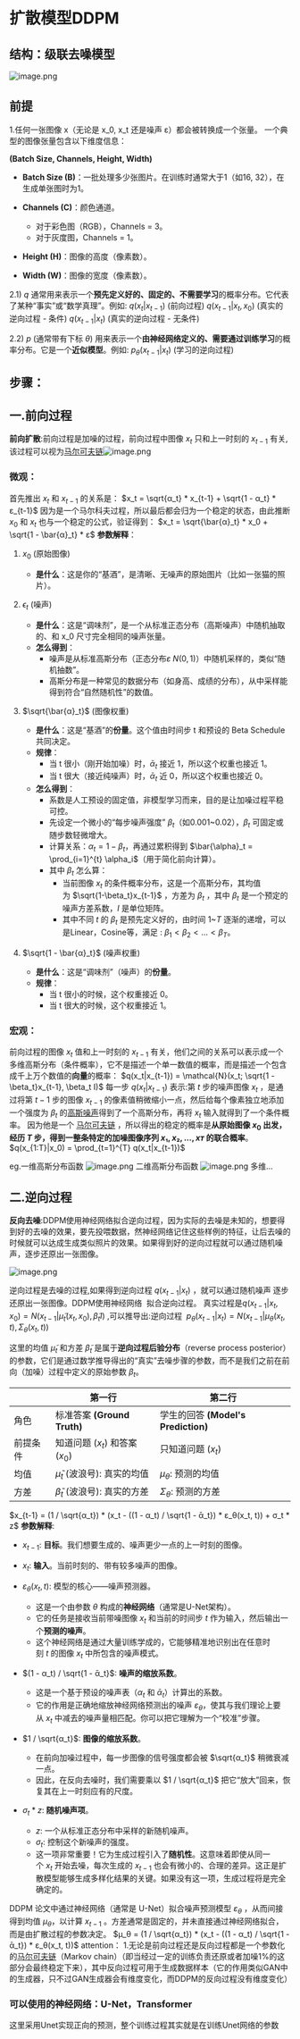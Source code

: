 # 扩散模型DDPM
## 结构：级联去噪模型
![image.png](https://raw.githubusercontent.com/lishiyu2006/picgo/main/cdning/202509262221782.png)
## 前提
1.任何一张图像 x（无论是 x_0, x_t 还是噪声 ε）都会被转换成一个张量。
一个典型的图像张量包含以下维度信息：

**(Batch Size, Channels, Height, Width)**

- **Batch Size (B)**：一批处理多少张图片。在训练时通常大于1（如16, 32），在生成单张图时为1。
    
- **Channels (C)**：颜色通道。
    - 对于彩色图（RGB），Channels = 3。
    - 对于灰度图，Channels = 1。
        
- **Height (H)**：图像的高度（像素数）。
    
- **Width (W)**：图像的宽度（像素数）。 

2.1) $q$ 通常用来表示一个**预先定义好的、固定的、不需要学习**的概率分布。它代表了某种“事实”或“数学真理”。例如:
$q(x_t | x_{t-1})$ (前向过程)
$q(x_{t-1} | x_t, x_0)$ (真实的逆向过程 - 条件)
$q(x_{t-1} | x_t)$ (真实的逆向过程 - 无条件)

2.2) $p$ (通常带有下标 $θ$) 用来表示一个**由神经网络定义的、需要通过训练学习**的概率分布。它是一个**近似模型**。例如:
$p_θ(x_{t-1} | x_t)$ (学习的逆向过程)
## 步骤：
## 一.前向过程
 **前向扩散**:前向过程是加噪的过程，前向过程中图像 $x_t$ 只和上一时刻的 $x_{t-1}$ 有关, 该过程可以视为[马尔可夫链](https://zhuanlan.zhihu.com/p/448575579)![image.png](https://raw.githubusercontent.com/lishiyu2006/picgo/main/cdning/202509291011820.png)
### 微观：
首先推出 $x_t$ 和 $x_{t-1}$ 的关系是：
$x_t = \sqrt{α_t} * x_{t-1} + \sqrt{1 - α_t} * ε_{t-1}$
因为是一个马尔科夫过程，所以最后都会归为一个稳定的状态，由此推断 $x_0$ 和 $x_t$ 也与一个稳定的公式，验证得到：
$x_t = \sqrt{\bar{α}_t} * x_0 + \sqrt{1 - \bar{α}_t} * ε$
**参数解释**：
1. $x_0$ (原始图像)
    - **是什么**：这是你的“基酒”，是清晰、无噪声的原始图片（比如一张猫的照片）。
        
2.  $\epsilon_t$ (噪声)
    - **是什么**：这是“调味剂”，是一个从标准正态分布（高斯噪声）中随机抽取的、和 x_0 尺寸完全相同的噪声张量。
    - **怎么得到**：
		- 噪声是从标准高斯分布（正态分布$ε ~ N(0, 1)$）中随机采样的，类似“随机抽数”。
		- 高斯分布是一种常见的数据分布（如身高、成绩的分布），从中采样能得到符合“自然随机性”的数值。
		
3. $\sqrt{\bar{α}_t}$ (图像权重)
    - **是什么**：这是“基酒”的**份量**。这个值由时间步 t 和预设的 Beta Schedule 共同决定。
    - **规律**：
        - 当 t 很小（刚开始加噪）时，$\bar{α}_t$ 接近 1，所以这个权重也接近 1。
        - 当 t 很大（接近纯噪声）时，$\bar{α}_t$ 近 0，所以这个权重也接近 0。
    - **怎么得到**： 
        - 系数是人工预设的固定值，非模型学习而来，目的是让加噪过程平稳可控。
        - 先设定一个微小的“每步噪声强度” $\beta_t$（如0.001~0.02），$\beta_t$ 可固定或随步数轻微增大。
        - 计算关系：$\alpha_t = 1 - \beta_t$，再通过累积得到 $\bar{\alpha}_t = \prod_{i=1}^{t} \alpha_i$（用于简化前向计算）。
        - 其中 $\beta_t$ 怎么算：
	        - 当前图像 $x_t$ 的条件概率分布，这是一个高斯分布，其均值为 $\sqrt{1-\beta_t}x_{t-1}$ ，方差为 $\beta_t$ ，其中 $\beta_t$ 是一个预定的噪声方差系数，$I$ 是单位矩阵。
	        - 其中不同 $t$ 的 $\beta_t$ 是预先定义好的，由时间 $1$~$T$ 逐渐的递增，可以是Linear，Cosine等，满足 : $β_1 < β_2 < ... < β_T$。
            
4. $\sqrt{1 - \bar{α}_t}$ (噪声权重)
    - **是什么**：这是“调味剂”（噪声）的**份量**。
    - **规律**：     
        - 当 t 很小的时候，这个权重接近 0。
        - 当 t 很大的时候，这个权重接近 1。

### 宏观：
前向过程的图像 $x_t$ 值和上一时刻的 $x_{t-1}$ 有关，他们之间的关系可以表示成一个多维高斯分布（条件概率），它不是描述一个单一数值的概率，而是描述一个包含成千上万个数值的**向量**的概率：
$q(x_t|x_{t-1}) = \mathcal{N}(x_t; \sqrt{1 - \beta_t}x_{t-1}, \beta_t I)$
每一步 $q(x_t|x_{t-1})$ 表示:第 $t$ 步的噪声图像 $x_t$ ，是通过将第 $t-1$ 步的图像 $x_{t-1}$ 的像素值稍微缩小一点，然后给每个像素独立地添加一个强度为 $\beta_t$ 的[高斯噪声](../../高斯噪声.md)得到了一个高斯分布，再将 $x_t$ 输入就得到了一个条件概率。
因为他是一个 [马尔可夫链](https://zhuanlan.zhihu.com/p/448575579) ，所以得出的稳定的概率是**从原始图像 $x_0$ 出发，经历 $T$ 步，得到一整条特定的加噪图像序列 $x₁, x₂, ..., xᴛ$ 的联合概率**。
$q(x_{1:T}|x_0) = \prod_{t=1}^{T} q(x_t|x_{t-1})$ 

eg.一维高斯分布函数
![image.png](https://raw.githubusercontent.com/lishiyu2006/picgo/main/cdning/202509291633054.png)
二维高斯分布函数
![image.png](https://raw.githubusercontent.com/lishiyu2006/picgo/main/cdning/202509291632813.png)
多维...
## 二.逆向过程

 **反向去噪**:DDPM使用神经网络拟合逆向过程，因为实际的去噪是未知的，想要得到好的去噪的效果，要先投喂数据，然神经网络记住这些样例的特征，让后去噪的时候就可以达成生成类似照片的效果。如果得到好的逆向过程就可以通过随机噪声，逐步还原出一张图像。

![image.png](https://raw.githubusercontent.com/lishiyu2006/picgo/main/cdning/202509291700117.png)

逆向过程是去噪的过程,如果得到逆向过程 $q(x_{t-1}|x_t)$ ，就可以通过随机噪声 逐步还原出一张图像。DDPM使用神经网络  拟合逆向过程。
真实过程是$q(x_{t-1}|x_t, x_0) = N(x_{t-1} | \tilde{\mu}_t(x_t, x_0), \tilde{\beta}_t I)$ ,可以推导出:逆向过程 
$p_θ(x_{t-1}|x_t) = N(x_{t-1} | \mu_θ(x_t, t), Σ_θ(x_t, t))$

这里的均值 $\tilde{\mu}_t$ 和方差 $\tilde{\beta}_t$ 是属于**逆向过程后验分布**（reverse process posterior）的参数，它们是通过数学推导得出的“真实”去噪步骤的参数，而不是我们之前在前向（加噪）过程中定义的原始参数 $β_t$。

|      | 第一行                            | 第二行                            |
| ---- | ------------------------------ | ------------------------------ |
| 角色   | 标准答案 **(Ground Truth)**        | 学生的回答 **(Model's Prediction)** |
| 前提条件 | 知道问题 $(x_t)$ 和答案 $(x_0)$       | 只知道问题 $(x_t)$                  |
| 均值   | $\tilde{\mu}_t$ (波浪号): 真实的均值   | $\mu_θ$: 预测的均值                 |
| 方差   | $\tilde{\beta}_t$ (波浪号): 真实的方差 | $Σ_θ$: 预测的方差                   |

$x_{t-1} = (1 / \sqrt{α_t}) * (x_t - ((1 - α_t) / \sqrt{1 - ᾱ_t}) * ε_θ(x_t, t)) + σ_t * z$
**参数解释**:
- $x_{t-1}$: **目标**。我们想要生成的、噪声更少一点的上一时刻的图像。
    
- $x_t$: **输入**。当前时刻的、带有较多噪声的图像。
    
- $ε_θ(x_t, t)$: 模型的核心——噪声预测器。
    - 这是一个由参数 $θ$ 构成的**神经网络**（通常是U-Net架构）。
    - 它的任务是接收当前带噪图像 $x_t$ 和当前的时间步 $t$ 作为输入，然后输出一个**预测的噪声**。
    - 这个神经网络是通过大量训练学成的，它能够精准地识别出在任意时刻 $t$ 的图像 $x_t$ 中所包含的噪声模式。
        
- $(1 - α_t) / \sqrt{1 - ᾱ_t}$: **噪声的缩放系数**。
    - 这是一个基于预设的噪声表（$α_t$ 和 $ᾱ_t$）计算出的系数。
    - 它的作用是正确地缩放神经网络预测出的噪声 $ε_θ$，使其与我们理论上要从 $x_t$ 中减去的噪声量相匹配。你可以把它理解为一个“校准”步骤。
        
- $1 / \sqrt{α_t}$: **图像的缩放系数**。
    - 在前向加噪过程中，每一步图像的信号强度都会被 $\sqrt{α_t}$ 稍微衰减一点。
    - 因此，在反向去噪时，我们需要乘以 $1 / \sqrt{α_t}$ 把它“放大”回来，恢复其在上一时刻应有的尺度。
        
- $σ_t * z$: **随机噪声项**。
    - $z$: 一个从标准正态分布中采样的新随机噪声。
    - $σ_t$: 控制这个新噪声的强度。
    - 这一项非常重要！它为生成过程引入了**随机性**。这意味着即使从同一个 $x_t$ 开始去噪，每次生成的 $x_{t-1}$ 也会有微小的、合理的差异。这正是扩散模型能够生成多样化结果的关键。如果没有这一项，生成过程将是完全确定的。

DDPM 论文中通过神经网络（通常是 U-Net）拟合噪声预测模型 $ε_θ$ ，从而间接得到均值 $\mu_θ$​，以计算 $x_{t-1}$ 。方差通常是固定的，并未直接通过神经网络拟合，而是由扩散过程的参数决定。
$μ_θ = (1 / \sqrt{α_t}) * (x_t - ((1 - α_t) / \sqrt{1 - ᾱ_t}) * ε_θ(x_t, t))$
attention：
1.无论是前向过程还是反向过程都是一个参数化的[马尔可夫链](https://zhuanlan.zhihu.com/p/448575579)（Markov chain）（即当经过一定的训练负责还原或者加噪1%的这部分会最终稳定下来），其中反向过程可用于生成数据样本（它的作用类似GAN中的生成器，只不过GAN生成器会有维度变化，而DDPM的反向过程没有维度变化）
### 可以使用的神经网络：U-Net，Transformer
这里采用Unet实现正向的预测，整个训练过程其实就是在训练Unet网络的参数